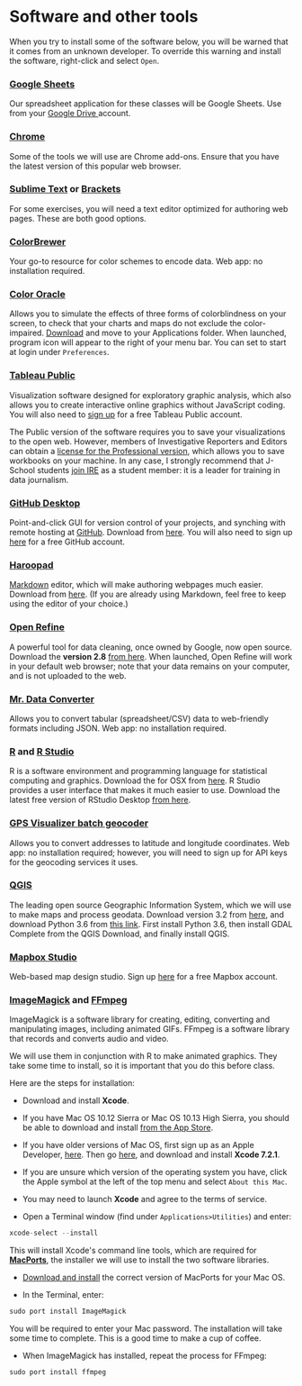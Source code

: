# Software and other tools

When you try to install some of the software below, you will be warned that it comes from an unknown developer. To override this warning and install the software, right-click and select `Open`.

### [Google Sheets](https://www.google.com/sheets/about/)
Our spreadsheet application for these classes will be Google Sheets. Use from your [Google Drive ](https://drive.google.com/)account.

### [Chrome](https://www.google.com/chrome/)

Some of the tools we will use are Chrome add-ons. Ensure that you have the latest version of this popular web browser.

### [Sublime Text](https://www.sublimetext.com/) or [Brackets](http://brackets.io/)

For some exercises, you will need a text editor optimized for authoring web pages. These are both good options.

### [ColorBrewer](http://colorbrewer2.org/)
Your go-to resource for color schemes to encode data. Web app: no installation required.

### [Color Oracle](https://colororacle.org/)
Allows you to simulate the effects of three forms of colorblindness on your screen, to check that your charts and maps do not exclude the color-impaired. [Download](https://colororacle.org/index.html) and move to your Applications folder. When launched, program icon will appear to the right of your menu bar. You can set to start at login under `Preferences`.

### [Tableau Public](https://public.tableau.com/s/)
Visualization software designed for exploratory graphic analysis, which also allows you to create interactive online graphics without JavaScript coding. You will also need to [sign up](https://public.tableausoftware.com/auth/signup) for a free Tableau Public account.

The Public version of the software requires you to save your visualizations to the open web. However, members of Investigative Reporters and Editors can obtain a [license for the Professional version](https://www.ire.org/blog/ire-news/2013/06/20/tableau-makes-its-desktop-software-free-ire-member/), which allows you to save workbooks on your machine. In any case, I strongly recommend that J-School students [join IRE](https://www.ire.org/membership/apply/) as a student member: it is a leader for training in data journalism.

### [GitHub Desktop](https://desktop.github.com/)

Point-and-click GUI for version control of your projects, and synching with remote hosting at [GitHub](https://github.com/). Download from [here](https://desktop.github.com/). You will also need to sign up [here](https://github.com/) for a free GitHub account.

### [Haroopad](http://pad.haroopress.com/)

[Markdown](https://en.wikipedia.org/wiki/Markdown) editor, which will make authoring webpages much easier. Download from [here](http://pad.haroopress.com/user.html). (If you are already using Markdown, feel free to keep using the editor of your choice.)

### [Open Refine](http://openrefine.org/)
A powerful tool for data cleaning, once owned by Google, now open source. Download the **version 2.8** [from here](http://openrefine.org/download.html). When launched, Open Refine will work in your default web browser; note that your data remains on your computer, and is not uploaded to the web.

### [Mr. Data Converter](https://shancarter.github.io/mr-data-converter/)
Allows you to convert tabular (spreadsheet/CSV) data to web-friendly formats including JSON. Web app: no installation required.

### [R](https://www.r-project.org/) and [R Studio](https://www.rstudio.com/)
R is a software environment and programming language for statistical computing and graphics. Download the for OSX from [here](https://cran.rstudio.com/). R Studio provides a user interface that makes it much easier to use. Download the latest free version of RStudio Desktop [from here](https://www.rstudio.com/products/rstudio/download/).

### [GPS Visualizer batch geocoder](http://www.gpsvisualizer.com/geocoder/)
Allows you to convert addresses to latitude and longitude coordinates. Web app: no installation required; however, you will need to sign up for API keys for the geocoding services it uses.

### [QGIS](https://qgis.org/en/site/)
The leading open source Geographic Information System, which we will use to make maps and process geodata. Download version 3.2 from [here](https://qgis.org/en/site/forusers/download.html), and download Python 3.6 from [this link](https://www.python.org/ftp/python/3.6.5/python-3.6.5-macosx10.9.pkg). First install Python 3.6, then install GDAL Complete from the QGIS Download, and finally install QGIS.

### [Mapbox Studio](https://www.mapbox.com/mapbox-studio/)

Web-based map design studio. Sign up [here](https://www.mapbox.com/signup/) for a free Mapbox account.

### [ImageMagick](https://imagemagick.org/script/index.php) and [FFmpeg](https://ffmpeg.org/)

ImageMagick is a software library for creating, editing, converting and manipulating images, including animated GIFs. FFmpeg is a software library that records and converts audio and video.

We will use them in conjunction with R to make animated graphics. They take some time to install, so it is important that you do this before class.

Here are the steps for installation:

 - Download and install **Xcode**.
  - If you have Mac OS 10.12 Sierra or Mac OS 10.13 High Sierra, you should be able to download and install [from the App Store](https://itunes.apple.com/us/app/xcode/id497799835?ls=1&mt=12). 
  - If you have older versions of Mac OS, first sign up as an Apple Developer, [here](https://developer.apple.com/programs/enroll/). Then go [here](https://developer.apple.com/download/more/), and download and install **Xcode 7.2.1**.
  - If you are unsure which version of the operating system you have, click the Apple symbol at the left of the top menu and select `About this Mac`.
  - You may need to launch **Xcode**  and agree to the terms of service.

 - Open a Terminal window (find under `Applications>Utilities`) and enter:
 ```R
xcode-select --install
 ```
 This will install Xcode's command line tools, which are required for [**MacPorts**](https://www.macports.org/), the installer we will use to install the two software libraries.
 - [Download and install](https://www.macports.org/install.php) the correct version of MacPorts for your Mac OS.

 - In the Terminal, enter: 
 ```R
 sudo port install ImageMagick
 ```
 You will be required to enter your Mac password. The installation will take some time to complete. This is a good time to make a cup of coffee.
 - When ImageMagick has installed, repeat the process for FFmpeg:
  ```R
 sudo port install ffmpeg
 ```






